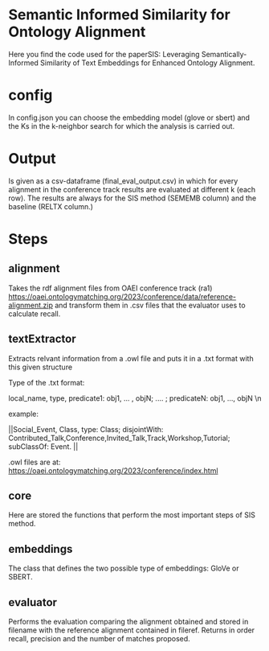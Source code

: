 # Semantic Informed Similarity for Ontology Alignment
Here you find the code used for the paperSIS: Leveraging Semantically-Informed Similarity of Text Embeddings for Enhanced Ontology Alignment.

# config
In config.json you can choose the embedding model (glove or sbert) and the Ks in the k-neighbor search  for which the analysis is carried out.

# Output
Is given as a csv-dataframe (final_eval_output.csv) in which for every alignment in the conference track results are evaluated at different k (each row). The results
are always for the SIS method (SEMEMB column) and the baseline (RELTX column.)

# Steps 
##  alignment
Takes the rdf alignment files from OAEI conference track (ra1) https://oaei.ontologymatching.org/2023/conference/data/reference-alignment.zip
and transform them in .csv files that the evaluator uses to calculate recall.

## textExtractor
Extracts relvant information from a .owl file and puts it in a .txt format with this given structure 

Type of the .txt format: 

local_name, type, predicate1: obj1, ... , objN; .... ; predicateN: obj1, ..., objN \n

example: 

||Social_Event, Class, type: Class; disjointWith: Contributed_Talk,Conference,Invited_Talk,Track,Workshop,Tutorial; subClassOf: Event. ||

.owl files are at: https://oaei.ontologymatching.org/2023/conference/index.html

## core
Here are stored the functions that perform the most important steps of SIS method.

## embeddings
The class that defines the two possible type of embeddings: GloVe or SBERT.

## evaluator

Performs the evaluation comparing the alignment obtained and stored in filename with the reference alignment contained in fileref. Returns 
in order recall, precision and the number of matches proposed.



